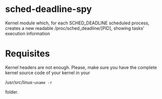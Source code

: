 sched-deadline-spy
==================

Kernel module which, for each SCHED_DEADLINE scheduled process, creates a new readable /proc/sched_deadline/[PID], showing tasks' execution information

Requisites
==================

Kernel headers are not enough.
Please, make sure you have the complete kernel source code of your kernel in your

/usr/src/linux-`uname -r`

folder.
